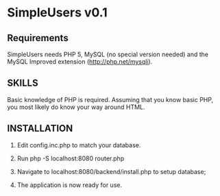 SimpleUsers v0.1
================

Requirements
------------

SimpleUsers needs PHP 5, MySQL (no special version needed) and the MySQL Improved extension (http://php.net/mysqli).

SKILLS
------
Basic knowledge of PHP is required. Assuming that you know basic PHP, you most likely do know your way around HTML.

INSTALLATION
------------
1. Edit config.inc.php to match your database.

2. Run php -S localhost:8080 router.php

3. Navigate to localhost:8080/backend/install.php to setup database;

4. The application is now ready for use.
